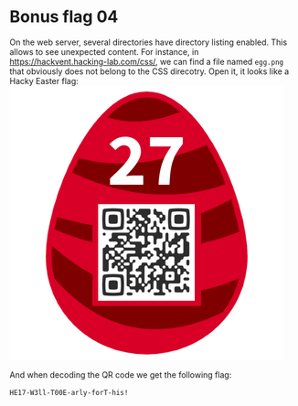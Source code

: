 Bonus flag 04
=============
On the web server, several directories have directory listing enabled. This allows to see unexpected content. For instance, in <https://hackvent.hacking-lab.com/css/>, we can find a file named `egg.png` that obviously does not belong to the CSS direcotry. Open it, it looks like a Hacky Easter flag:
![](./egg.png)

And when decoding the QR code we get the following flag:
```
HE17-W3ll-T00E-arly-forT-his!
```
